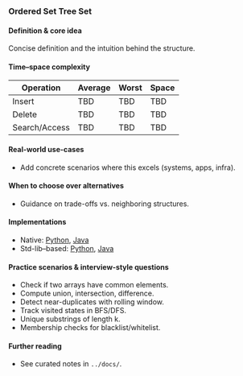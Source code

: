 ### Ordered Set Tree Set

#### Definition & core idea
Concise definition and the intuition behind the structure.

#### Time–space complexity
| Operation | Average | Worst | Space |
|---|---|---|---|
| Insert | TBD | TBD | TBD |
| Delete | TBD | TBD | TBD |
| Search/Access | TBD | TBD | TBD |

#### Real-world use-cases
- Add concrete scenarios where this excels (systems, apps, infra).

#### When to choose over alternatives
- Guidance on trade-offs vs. neighboring structures.

#### Implementations
- Native: [Python](../python/native/ordered_set_tree_set.py), [Java](../java/native/OrderedSetTreeSet.java)
- Std-lib–based: [Python](../python/stdlib/ordered_set_tree_set_std.py), [Java](../java/stdlib/OrderedSetTreeSetStd.java)

#### Practice scenarios & interview-style questions
- Check if two arrays have common elements.
- Compute union, intersection, difference.
- Detect near-duplicates with rolling window.
- Track visited states in BFS/DFS.
- Unique substrings of length k.
- Membership checks for blacklist/whitelist.

#### Further reading
- See curated notes in `../docs/`.
